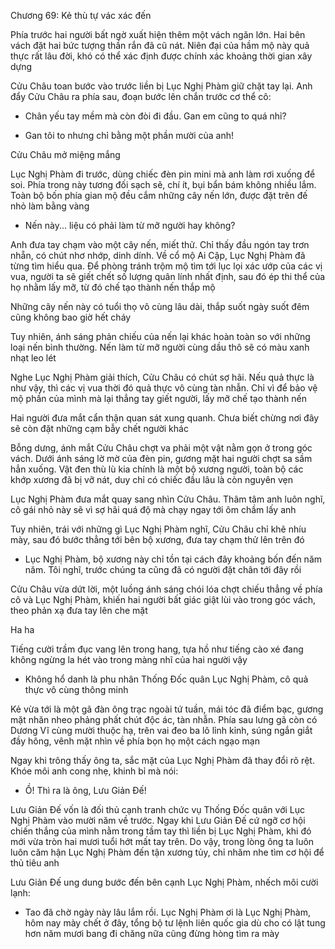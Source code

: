 




Chương 69: Kẻ thù tự vác xác đến

Phía trước hai người bất ngờ xuất hiện thêm một vách ngăn lớn. Hai bên vách đặt hai bức tượng thần rắn đã cũ nát. Niên đại của hầm mộ này quả thực rất lâu đời, khó có thể xác định được chính xác khoảng thời gian xây dựng

Cửu Châu toan bước vào trước liền bị Lục Nghị Phàm giữ chặt tay lại. Anh đẩy Cửu Châu ra phía sau, đoạn bước lên chắn trước cơ thể cô:

- Chân yếu tay mềm mà còn đòi đi đầu. Gan em cũng to quá nhỉ?

- Gan tôi to nhưng chỉ bằng một phần mười của anh!

Cửu Châu mở miệng mắng


Lục Nghị Phàm đi trước, dùng chiếc đèn pin mini mà anh làm rơi xuống để soi. Phía trong này tương đối sạch sẽ, chí ít, bụi bẩn bám không nhiều lắm. Toàn bộ bốn phía gian mộ đều cắm những cây nến lớn, được đặt trên đế nhỏ làm bằng vàng

- Nến này... liệu có phải làm từ mỡ người hay không?

Anh đưa tay chạm vào một cây nến, miết thử. Chỉ thấy đầu ngón tay trơn nhẵn, có chút nhơ nhớp, dinh dính. Về cổ mộ Ai Cập, Lục Nghị Phàm đã từng tìm hiểu qua. Để phòng tránh trộm mộ tìm tới lục lọi xác ướp của các vị vua, người ta sẽ giết chết số lượng quân lính nhất định, sau đó ép thi thể của họ nhằm lấy mỡ, từ đó chế tạo thành nến thắp mộ

Những cây nến này có tuổi thọ vô cùng lâu dài, thắp suốt ngày suốt đêm cũng không bao giờ hết cháy

Tuy nhiên, ánh sáng phản chiếu của nến lại khác hoàn toàn so với những loại nến bình thường. Nến làm từ mỡ người cùng dầu thô sẽ có màu xanh nhạt leo lét

Nghe Lục Nghị Phàm giải thích, Cửu Châu có chút sợ hãi. Nếu quả thực là như vậy, thì các vị vua thời đó quả thực vô cùng tàn nhẫn. Chỉ vì để bảo vệ mộ phần của mình mà lại thẳng tay giết người, lấy mỡ chế tạo thành nến

Hai người đưa mắt cẩn thận quan sát xung quanh. Chưa biết chừng nơi đây sẽ còn đặt những cạm bẫy chết người khác

Bỗng dưng, ánh mắt Cửu Châu chợt va phải một vật nằm gọn ở trong góc vách. Dưới ánh sáng lờ mờ của đèn pin, gương mặt hai người chợt sa sầm hẳn xuống. Vật đen thù lù kia chính là một bộ xương người, toàn bộ các khớp xương đã bị vỡ nát, duy chỉ có chiếc đầu lâu là còn nguyên vẹn


Lục Nghị Phàm đưa mắt quay sang nhìn Cửu Châu. Thâm tâm anh luôn nghĩ, cô gái nhỏ này sẽ vì sợ hãi quá độ mà chạy ngay tới ôm chầm lấy anh

Tuy nhiên, trái với những gì Lục Nghị Phàm nghĩ, Cửu Châu chỉ khẽ nhíu mày, sau đó bước thẳng tới bên bộ xương, đưa tay chạm thử lên trên đó

- Lục Nghị Phàm, bộ xương này chỉ tồn tại cách đây khoảng bốn đến năm năm. Tôi nghĩ, trước chúng ta cũng đã có người đặt chân tới đây rồi

Cửu Châu vừa dứt lời, một luồng ánh sáng chói lóa chợt chiếu thẳng về phía cô và Lục Nghị Phàm, khiến hai người bất giác giật lùi vào trong góc vách, theo phản xạ đưa tay lên che mặt

Ha ha

Tiếng cười trầm đục vang lên trong hang, tựa hồ như tiếng cào xé đang không ngừng la hét vào trong màng nhĩ của hai người vậy

- Không hổ danh là phu nhân Thống Đốc quân Lục Nghị Phàm, cô quả thực vô cùng thông minh

Kẻ vừa tới là một gã đàn ông trạc ngoài tứ tuần, mái tóc đã điểm bạc, gương mặt nhăn nheo phảng phất chút độc ác, tàn nhẫn. Phía sau lưng gã còn có Dương Vĩ cùng mười thuộc hạ, trên vai đeo ba lô lỉnh kỉnh, súng ngắn giắt đầy hông, vênh mặt nhìn về phía bọn họ một cách ngạo mạn

Ngay khi trông thấy ông ta, sắc mặt của Lục Nghị Phàm đã thay đổi rõ rệt. Khóe môi anh cong nhẹ, khinh bỉ mà nói:

- Ồ! Thì ra là ông, Lưu Giản Đế!

Lưu Giản Đế vốn là đối thủ cạnh tranh chức vụ Thống Đốc quân với Lục Nghị Phàm vào mười năm về trước. Ngay khi Lưu Giản Đế cứ ngỡ cơ hội chiến thắng của mình nằm trong tầm tay thì liền bị Lục Nghị Phàm, khi đó mới vừa tròn hai mươi tuổi hớt mất tay trên. Do vậy, trong lòng ông ta luôn luôn căm hận Lục Nghị Phàm đến tận xương tủy, chỉ nhăm nhe tìm cơ hội để thủ tiêu anh

Lưu Giản Đế ung dung bước đến bên cạnh Lục Nghị Phàm, nhếch môi cười lạnh:

- Tao đã chờ ngày này lâu lắm rồi. Lục Nghị Phàm ơi là Lục Nghị Phàm, hôm nay mày chết ở đây, tổng bộ tư lệnh liên quốc gia dù cho có lật tung hơn năm mươi bang đi chăng nữa cũng đừng hòng tìm ra mày




